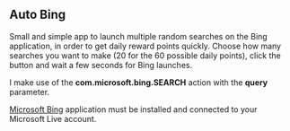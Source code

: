 Auto Bing
---------

Small and simple app to launch multiple random searches on the Bing application, in order to get
daily reward points quickly. Choose how many searches you want to make (20 for the 60 possible
daily points), click the button and wait a few seconds for Bing launches.

I make use of the __com.microsoft.bing.SEARCH__ action with the __query__ parameter.

[Microsoft Bing] application must be installed and connected to your Microsoft Live account.

[Microsoft Bing]: https://play.google.com/store/apps/details?id=com.microsoft.bing